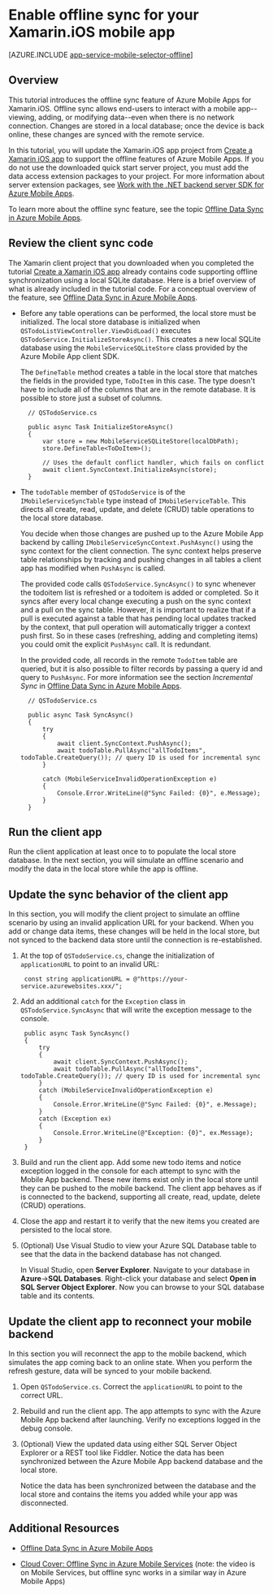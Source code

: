 <properties
    pageTitle="Enable offline sync for your Azure Mobile App (Xamarin iOS)"
    description="Learn how to use App Service Mobile App to cache and sync offline data in your Xamarin iOS application"
    documentationCenter="xamarin"
    authors="wesmc7777"
    manager="dwrede"
    editor=""
    services="app-service\mobile"/>

<tags
    ms.service="app-service-mobile"
    ms.workload="mobile"
    ms.tgt_pltfrm="mobile-xamarin-ios"
    ms.devlang="dotnet"
    ms.topic="article"
	ms.date="08/19/2016"
    ms.author="wesmc"/>

# Enable offline sync for your Xamarin.iOS mobile app

[AZURE.INCLUDE [app-service-mobile-selector-offline](../../includes/app-service-mobile-selector-offline.md)]

## Overview

This tutorial introduces the offline sync feature of Azure Mobile Apps for Xamarin.iOS. Offline sync allows end-users to interact with a mobile app--viewing, adding, or modifying data--even when there is no network connection. Changes are stored in a local database; once the device is back online, these changes are synced with the remote service.

In this tutorial, you will update the Xamarin.iOS app project from [Create a Xamarin iOS app] to support the offline features of Azure Mobile Apps. If you do not use the downloaded quick start server project, you must add the data access extension packages to your project. For more information about server extension packages, see [Work with the .NET backend server SDK for Azure Mobile Apps](app-service-mobile-dotnet-backend-how-to-use-server-sdk.md).

To learn more about the offline sync feature, see the topic [Offline Data Sync in Azure Mobile Apps].

## Review the client sync code

The Xamarin client project that you downloaded when you completed the tutorial [Create a Xamarin iOS app] already contains code supporting offline synchronization using a local SQLite database. Here is a brief overview of what is already included in the tutorial code. For a conceptual overview of the feature, see [Offline Data Sync in Azure Mobile Apps].

* Before any table operations can be performed, the local store must be initialized. The local store database is initialized when `QSTodoListViewController.ViewDidLoad()` executes `QSTodoService.InitializeStoreAsync()`. This creates a new local SQLite database using the `MobileServiceSQLiteStore` class provided by the Azure Mobile App client SDK.

	The `DefineTable` method creates a table in the local store that matches the fields in the provided type, `ToDoItem` in this case. The type doesn't have to include all of the columns that are in the remote database. It is possible to store just a subset of columns.

		// QSTodoService.cs

        public async Task InitializeStoreAsync()
        {
            var store = new MobileServiceSQLiteStore(localDbPath);
            store.DefineTable<ToDoItem>();

            // Uses the default conflict handler, which fails on conflict
            await client.SyncContext.InitializeAsync(store);
        }


* The `todoTable` member of `QSTodoService` is of the `IMobileServiceSyncTable` type instead of `IMobileServiceTable`. This directs all create, read, update, and delete (CRUD) table operations to the local store database.

	You decide when those changes are pushed up to the Azure Mobile App backend by calling `IMobileServiceSyncContext.PushAsync()` using the sync context for the client connection. The sync context helps preserve table relationships by tracking and pushing changes in all tables a client app has modified when `PushAsync` is called.

	The provided code calls `QSTodoService.SyncAsync()` to sync whenever the todoitem list is refreshed or a todoitem is added or completed. So it syncs after every local change executing a push on the sync context and a pull on the sync table. However, it is important to realize that if a pull is executed against a table that has pending local updates tracked by the context, that pull operation will automatically trigger a context push first. So in these cases (refreshing, adding and completing items) you could omit the explicit `PushAsync` call. It is redundant.

    In the provided code, all records in the remote `TodoItem` table are queried, but it is also possible to filter records by passing a query id and query to `PushAsync`. For more information see the section *Incremental Sync* in [Offline Data Sync in Azure Mobile Apps].

	<!-- Need updated conflict handling info : `InitializeAsync` uses the default conflict handler, which fails whenever there is a conflict. To provide a custom conflict handler, see the tutorial [Handling conflicts with offline support for Mobile Services].
 	-->


		// QSTodoService.cs

        public async Task SyncAsync()
        {
            try
            {
                await client.SyncContext.PushAsync();
                await todoTable.PullAsync("allTodoItems", todoTable.CreateQuery()); // query ID is used for incremental sync
            }

            catch (MobileServiceInvalidOperationException e)
            {
                Console.Error.WriteLine(@"Sync Failed: {0}", e.Message);
            }
        }


## Run the client app

Run the client application at least once to to populate the local store database. In the next section, you will simulate an offline scenario and modify the data in the local store while the app is offline.


## Update the sync behavior of the client app

In this section, you will modify the client project to simulate an offline scenario by using an invalid application URL for your backend. When you add or change data items, these changes will be held in the local store, but not synced to the backend data store until the connection is re-established.

1. At the top of `QSTodoService.cs`, change the initialization of `applicationURL` to point to an invalid URL:

        const string applicationURL = @"https://your-service.azurewebsites.xxx/";


2. Add an additional `catch` for the `Exception` class in `QSTodoService.SyncAsync` that will write the exception message to the console.

        public async Task SyncAsync()
        {
            try
            {
                await client.SyncContext.PushAsync();
                await todoTable.PullAsync("allTodoItems", todoTable.CreateQuery()); // query ID is used for incremental sync
            }
            catch (MobileServiceInvalidOperationException e)
            {
                Console.Error.WriteLine(@"Sync Failed: {0}", e.Message);
            }
            catch (Exception ex)
            {
                Console.Error.WriteLine(@"Exception: {0}", ex.Message);
            }
        }

3. Build and run the client app. Add some new todo items and notice exception logged in the console for each attempt to sync with the Mobile App backend. These new items exist only in the local store until they can be pushed to the mobile backend. The client app behaves as if is connected to the backend, supporting all create, read, update, delete (CRUD) operations.

4. Close the app and restart it to verify that the new items you created are persisted to the local store.

5. (Optional) Use Visual Studio to view your Azure SQL Database table to see that the data in the backend database has not changed.

	In Visual Studio, open **Server Explorer**. Navigate to your database in **Azure**->**SQL Databases**. Right-click your database and select **Open in SQL Server Object Explorer**. Now you can browse to your SQL database table and its contents.


## Update the client app to reconnect your mobile backend

In this section you will reconnect the app to the mobile backend, which simulates the app coming back to an online state. When you perform the refresh gesture, data will be synced to your mobile backend.

1. Open `QSTodoService.cs`. Correct the `applicationURL` to point to the correct URL.

2. Rebuild and run the client app. The app attempts to sync with the Azure Mobile App backend after launching. Verify no exceptions logged in the debug console.

3. (Optional) View the updated data using either SQL Server Object Explorer or a REST tool like Fiddler. Notice the data has been synchronized between the Azure Mobile App backend database and the local store.

    Notice the data has been synchronized between the database and the local store and contains the items you added while your app was disconnected.

## Additional Resources

* [Offline Data Sync in Azure Mobile Apps]

* [Cloud Cover: Offline Sync in Azure Mobile Services] \(note: the video is on Mobile Services, but offline sync works in a similar way in Azure Mobile Apps\)

<!-- ##Summary

[AZURE.INCLUDE [mobile-services-offline-summary-csharp](../../includes/mobile-services-offline-summary-csharp.md)]

## Next steps

* [Handling conflicts with offline support for Mobile Services]

* [How to use the Xamarin Component client for Azure Mobile Services]
 -->

<!-- Images -->

<!-- URLs. -->
[Create a Xamarin iOS app]: app-service-mobile-xamarin-ios-get-started.md
[Offline Data Sync in Azure Mobile Apps]: app-service-mobile-offline-data-sync.md
[How to use the Xamarin Component client for Azure Mobile Services]: partner-xamarin-mobile-services-how-to-use-client-library.md
[Cloud Cover: Offline Sync in Azure Mobile Services]: http://channel9.msdn.com/Shows/Cloud+Cover/Episode-155-Offline-Storage-with-Donna-Malayeri
